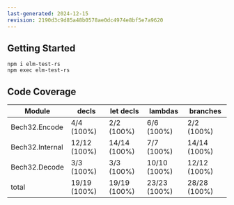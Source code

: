 ```yaml
---
last-generated: 2024-12-15
revision: 2190d3c9d85a48b0578ae0dc4974e8bf5e7a9620
---
```


## Getting Started

```
npm i elm-test-rs
npm exec elm-test-rs
```

## Code Coverage

Module          | decls        | let decls    | lambdas      | branches
---             | ---          | ---          | ---          | ---
Bech32.Encode   | 4/4 (100%)   | 2/2 (100%)   | 6/6 (100%)   | 2/2 (100%)
Bech32.Internal | 12/12 (100%) | 14/14 (100%) | 7/7 (100%)   | 14/14 (100%)
Bech32.Decode   | 3/3 (100%)   | 3/3 (100%)   | 10/10 (100%) | 12/12 (100%)
total           | 19/19 (100%) | 19/19 (100%) | 23/23 (100%) | 28/28 (100%)
